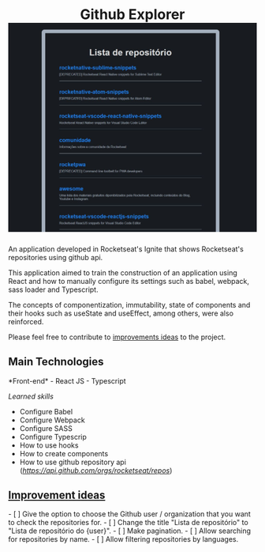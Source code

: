 <h1 align="center">Github Explorer
  <img alt="Github Explorer screenshot" src="./assets/rocketseat_repositorio.JPG" />
</h1>

An application developed in Rocketseat's Ignite that shows Rocketseat's repositories using github api.

This application aimed to train the construction of an application using React and how to manually configure its settings such as babel, webpack, sass loader and Typescript.

The concepts of componentization, immutability, state of components and their hooks such as useState and useEffect, among others, were also reinforced.

Please feel free to contribute to <a href="#Improvement">improvements ideas</a> to the project.

<h2>Main Technologies</h2>
*Front-end*
- React JS
- Typescript

*Learned skills*
- Configure Babel
- Configure Webpack
- Configure SASS
- Configure Typescrip
- How to use hooks
- How to create components
- How to use github repository api (*https://api.github.com/orgs/rocketseat/repos*)

<a href="#Improvement">
<h2>Improvement ideas</h2>
</a>
- [ ] Give the option to choose the Github user / organization that you want to check the repositories for.
- [ ] Change the title "Lista de repositório" to "Lista de repositório do {user}".
- [ ] Make pagination.
- [ ] Allow searching for repositories by name.
- [ ] Allow filtering repositories by languages. 
